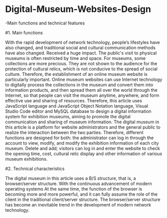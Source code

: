 # Digital-Museum-Websites-Design
 -Main functions and technical features

#1. Main functions

With the rapid development of network technology, people’s lifestyles have also changed, and traditional social and cultural communication methods have also changed.
Received a huge impact. The public's visit to physical museums is often restricted by time and space. For museums, some collections are more precious. They are not shown to the audience for the protection of cultural relics, which is not conducive to the spread of social culture. Therefore, the establishment of an online museum website is particularly important. Online museum websites can use Internet technology to digitally process the collections in the museum and convert them into information products, and then spread them all over the world through the Internet, so that people can visit the museum anytime, anywhere, and form effective use and sharing of resources. Therefore, this article uses JavaScript language and JavaScript Object Notation language, Visual Studio Code editor and MySQL database to design a digital information system for exhibition museums, aiming to promote the digital communication and sharing of museum information.
The digital museum in this article is a platform for website administrators and the general public to realize the interaction between the two parties. Therefore, different functions are designed for both: the administrator can log in through the account to view, modify, and modify the exhibition information of each city museum. Delete and add; visitors can log in and enter the website to check the opening time, cost, cultural relic display and other information of various museum exhibitions.


#2. Technical characteristics

The digital museum in this article uses a B/S structure, that is, a browser/server structure. With the continuous advancement of modern operating systems
At the same time, the function of the browser is becoming more and more powerful, and it can fully assume the role of the client in the traditional client/server structure. The browser/server structure has become an inevitable trend in the development of modern network technology.

